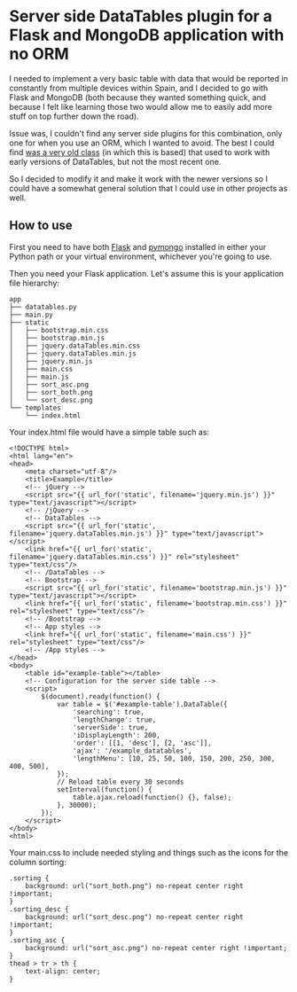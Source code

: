 # Server side DataTables plugin for a Flask and MongoDB application with no ORM

I needed to implement a very basic table with data that would be reported in constantly from multiple devices within Spain, and I decided to go with Flask and MongoDB (both because they wanted something quick, and because I felt like learning those two would allow me to easily add more stuff on top further down the road).

Issue was, I couldn't find any server side plugins for this combination, only one for when you use an ORM, which I wanted to avoid. The best I could find [was a very old class](https://gist.github.com/illerucis/4586359) (in which this is based) that used to work with early versions of DataTables, but not the most recent one.

So I decided to modify it and make it work with the newer versions so I could have a somewhat general solution that I could use in other projects as well.


## How to use

First you need to have both [Flask](http://flask.pocoo.org/docs/latest/) and [pymongo](https://api.mongodb.com/python/current/) installed in either your Python path or your virtual environment, whichever you're going to use.

Then you need your Flask application. Let's assume this is your application file hierarchy:

```
app
├── datatables.py
├── main.py
├── static
│   ├── bootstrap.min.css
│   ├── bootstrap.min.js
│   ├── jquery.dataTables.min.css
│   ├── jquery.dataTables.min.js
│   ├── jquery.min.js
│   ├── main.css
│   ├── main.js
│   ├── sort_asc.png
│   ├── sort_both.png
│   └── sort_desc.png
└── templates
    └── index.html
```

Your index.html file would have a simple table such as:

```
<!DOCTYPE html>
<html lang="en">
<head>
	<meta charset="utf-8"/>
	<title>Example</title>
	<!-- jQuery -->
	<script src="{{ url_for('static', filename='jquery.min.js') }}" type="text/javascript"></script>
	<!-- /jQuery -->
	<!-- DataTables -->
	<script src="{{ url_for('static', filename='jquery.dataTables.min.js') }}" type="text/javascript"></script>
	<link href="{{ url_for('static', filename='jquery.dataTables.min.css') }}" rel="stylesheet" type="text/css"/>
	<!-- /DataTables -->
	<!-- Bootstrap -->
	<script src="{{ url_for('static', filename='bootstrap.min.js') }}" type="text/javascript"></script>
	<link href="{{ url_for('static', filename='bootstrap.min.css') }}" rel="stylesheet" type="text/css"/>
	<!-- /Bootstrap -->
	<!-- App styles -->
	<link href="{{ url_for('static', filename='main.css') }}" rel="stylesheet" type="text/css"/>
	<!-- /App styles -->
</head>
<body>
	<table id="example-table"></table>
	<!-- Configuration for the server side table -->
	<script>
		$(document).ready(function() {
			var table = $('#example-table').DataTable({
				'searching': true,
				'lengthChange': true,
				'serverSide': true,
				'iDisplayLength': 200,
				'order': [[1, 'desc'], [2, 'asc']],
				'ajax': '/example_datatables',
				'lengthMenu': [10, 25, 50, 100, 150, 200, 250, 300, 400, 500],
			});
			// Reload table every 30 seconds
			setInterval(function() {
				table.ajax.reload(function() {}, false);
			}, 30000);
		});
	</script>
</body>
<html>
```

Your main.css to include needed styling and things such as the icons for the column sorting:

```
.sorting {
	background: url("sort_both.png") no-repeat center right !important;
}
.sorting_desc {
	background: url("sort_desc.png") no-repeat center right !important;
}
.sorting_asc {
	background: url("sort_asc.png") no-repeat center right !important;
}
thead > tr > th {
	text-align: center;
}
```
